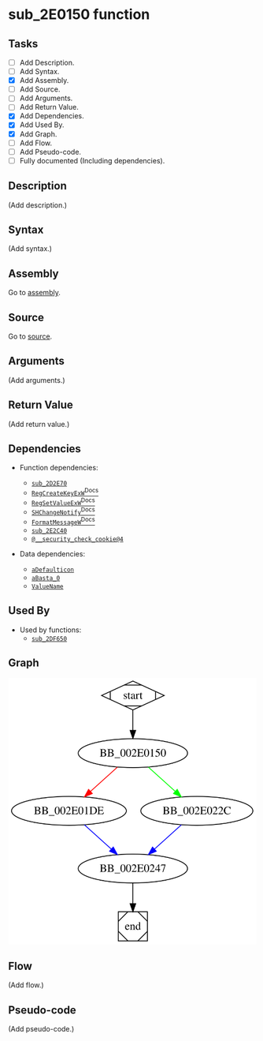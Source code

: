 # sub_2E0150 function

## Tasks

- [ ] Add Description.
- [ ] Add Syntax.
- [X] Add Assembly.
- [ ] Add Source.
- [ ] Add Arguments.
- [ ] Add Return Value.
- [X] Add Dependencies.
- [X] Add Used By.
- [X] Add Graph.
- [ ] Add Flow.
- [ ] Add Pseudo-code.
- [ ] Fully documented (Including dependencies).

## Description

(Add description.)

## Syntax

(Add syntax.)

## Assembly

Go to [assembly](../asm/sub_2E0150.asm).

## Source

Go to [source](../cc/sub_2E0150.cc).

## Arguments

(Add arguments.)

## Return Value

(Add return value.)

## Dependencies

* Function dependencies:
  * [`sub_2D2E70`](sub_2D2E70.md)
  * [`RegCreateKeyExW`<sup>Docs</sup>](https://docs.microsoft.com/en-us/windows/win32/api/winreg/nf-winreg-regcreatekeyexw)
  * [`RegSetValueExW`<sup>Docs</sup>](https://docs.microsoft.com/en-us/windows/win32/api/winreg/nf-winreg-regsetvalueexw)
  * [`SHChangeNotify`<sup>Docs</sup>](https://docs.microsoft.com/en-us/windows/win32/api/shlobj_core/nf-shlobj_core-shchangenotify)
  * [`FormatMessageW`<sup>Docs</sup>](https://docs.microsoft.com/en-us/windows/win32/api/winbase/nf-winbase-formatmessagew)
  * [`sub_2E2C40`](sub_2E2C40.md)
  * [`@__security_check_cookie@4`](@__security_check_cookie@4.md)

* Data dependencies:
  * [`aDefaulticon`](aDefaulticon.md)
  * [`aBasta_0`](aBasta_0.md)
  * [`ValueName`](ValueName.md)

## Used By

* Used by functions:
  * [`sub_2DF650`](sub_2DF650.md)

## Graph

![sub_2E0150 Graph](../svg/sub_2E0150.svg "sub_2E0150 Graph")

## Flow

(Add flow.)

## Pseudo-code

(Add pseudo-code.)


